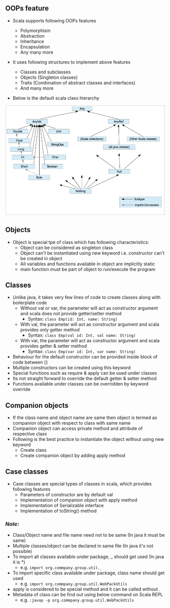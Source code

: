 ## OOPs feature

* Scala supports following OOPs features
  * Polymorphism
  * Abstraction
  * Inheritance
  * Encapsulation
  * Any many more
  
* It uses following structures to implement above features
  * Classes and subclasses
  * Objects (Singleton classes)
  * Traits (Combination of abstract classes and interfaces)
  * And many more

* Below is the default scala class hierarchy

![Alt text](scala_class_hierarchy.png?raw=true "Scala class hierarchy")

    
## Objects

* Object is special tpe of class which has following characteristics:
  * Object can be considered as singleton class
  * Object can't be instantiated using new keyword i.e. constructor can't be created in object
  * All variables and functions available in object are implicitly static
  * main function must be part of object to run/execute the program

## Classes

* Unlike java, it takes very few lines of code to create classes along with boilerplate code
  * Without val or var, the parameter will act as constructor argument and scala does not provide getter/setter method
    * Syntax: `class Emp(id: Int, name: String)`
  * With val, the parameter will act as constructor argument and scala provides only getter method
    * Syntax: `class Emp(val id: Int, val name: String)`
  * With var, the parameter will act as constructor argument and scala provides getter & setter method
    * Syntax: `class Emp(var id: Int, var name: String)`
* Behaviour for the default constructor can be provided inside block of code between {}
* Multiple constructors can be created using this keyword
* Special functions such as require & apply can be used under classes
* Its not straight forward to override the default getter & setter method
* Functions available under classes can be overridden by keyword override

## Companion objects

* If the class name and object name are same then object is termed as companion object with respect to class with same name
* Companion object can access private method and attribute of respective class
* Following is the best practice to instantiate the object without using new keyword
  * Create class
  * Create companion object by adding apply method

## Case classes

* Case classes are special types of classes in scala, which provides following features
  * Parameters of constructor are by default val
  * Implementation of companion object with apply method
  * Implementation of Serializable interface
  * Implementation of toString() method

### **_Note:_** ###

* Class/Object name and file name need not to be same (In java it must be same)
* Multiple classes/object can be declared in same file (In java it's not possible)
* To import all classes available under package, _ should get used (In java it is *)
  * e.g. `import org.commpany.group.util._`
* To import specific class available under package, class name should get used
  * e.g. `import org.commpany.group.util.WebPackUtils`
* apply is considered to be special method and it can be called without .
* Metadata of class can be find out using below command on Scala REPL
  * e.g. `:javap -p org.commpany.group.util.WebPackUtils`
